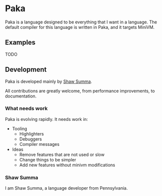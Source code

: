 
# Paka

Paka is a language designed to be everything that I want in a language.
The default compiler for this language is written in Paka, and it targets MiniVM.

## Examples

TODO

## Development

Paka is developed mainly by [Shaw Summa](#shaw-summa).

All contributions are greatly welcome, from performance improvements, to documentation.

### What needs work

Paka is evolving rapidly. It needs work in:
- Tooling
  - Highlighters
  - Debuggers
  - Compiler messages
- Ideas
  - Remove features that are not used or slow
  - Change things to be simpler
  - Add new features without minivm modifications

### Shaw Summa

I am Shaw Summa, a language developer from Pennsylvania.
